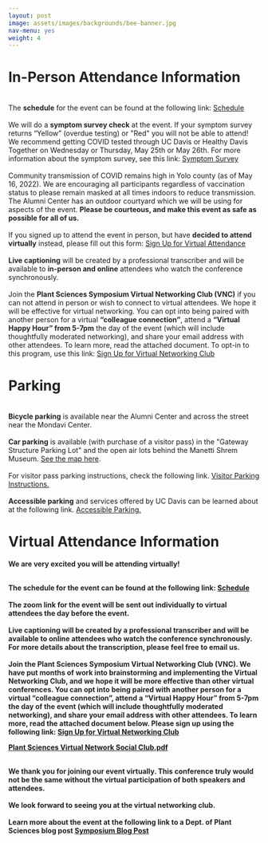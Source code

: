 ```yaml
---
layout: post
image: assets/images/backgrounds/bee-banner.jpg
nav-menu: yes
weight: 4
---
```


<h1 style="color:#202520">In-Person Attendance Information</h1>

<br>
The <strong style="color:#202520">schedule</strong> for the event can be found at the following link: <a href="http://plantsciencesymposium.ucdavis.edu/program.html">Schedule</a> 
<br>

<br>
We will do a <strong style="color:#202520">symptom survey check</strong> at the event. If your symptom survey returns “Yellow” (overdue testing) or "Red" you will not be able to attend! We recommend getting COVID tested through UC Davis or Healthy Davis Together on Wednesday or Thursday, May 25th or May 26th. For more information about the symptom survey, see this link: <a href="https://campusready.ucdavis.edu/symptom-survey">Symptom Survey</a> 
<br>

<br>
Community transmission of COVID remains high in Yolo county (as of May 16, 2022). We are encouraging all participants regardless of vaccination status to please remain masked at all times indoors to reduce transmission. The Alumni Center has an outdoor courtyard which we will be using for aspects of the event.  <strong style="color:#202520">Please be courteous, and make this event as safe as possible for all of us.</strong>
<br>

<br>
If you signed up to attend the event in person, but have <strong style="color:#202520">decided to attend virtually</strong> instead, please fill out this form: <a href="https://forms.gle/qy8DGX2juNFB4N7S6">Sign Up for Virtual Attendance</a>
<br>

<br>
<strong style="color:#202520">Live captioning</strong> will be created by a professional transcriber and will be available to <strong style="color:#202520">in-person and online</strong> attendees who watch the conference synchronously. 
<br>


<br>
Join the <strong style="color:#202520">Plant Sciences Symposium Virtual Networking Club (VNC)</strong> if you can not attend in person or wish to connect to virtual attendees. We hope it will be effective for virtual networking. You can opt into being paired with another person for a virtual <strong style="color:#202520">“colleague connection”</strong>, attend a <strong style="color:#202520">“Virtual Happy Hour” from 5-7pm</strong> the day of the event (which will include thoughtfully moderated networking), and share your email address with other attendees. To learn more, read the attached document. To opt-in to this program, use this link: <a href="https://forms.gle/asw3YnShjw3yh6T38">Sign Up for Virtual Networking Club</a>
<br>

<h1 style="color:#202520">Parking</h1>

<br>
<strong style="color:#202520">Bicycle parking</strong> is available near the Alumni Center and across the street near the Mondavi Center. 
<br>

<br> 
<strong style="color:#202520">Car parking</strong> is available (with purchase of a visitor pass) in the "Gateway Structure Parking Lot" and the open air lots behind the Manetti Shrem Museum. <a href="https://goo.gl/maps/1iPmhnrLAqTvpaH56">See the map here</a>. 
<br>

<br>
For visitor pass parking instructions, check the following link. <a href = "https://taps.ucdavis.edu/visitor"> Visitor Parking Instructions.</a>
<br>

<br> 
<strong style="color:#202520">Accessible parking</strong> and services offered by UC Davis can be learned about at the following link. <a href="https://taps.ucdavis.edu/parking/guide/disabled">Accessible Parking.</a>  
<br>


<h1 style="color:#202520">Virtual Attendance Information</h1>

<b style="color:#202520">We are very excited you will be attending virtually!<br>

<br>
The <strong style="color:#202520">schedule</strong> for the event can be found at the following link: <a href="http://plantsciencesymposium.ucdavis.edu/program.html">Schedule</a> 
<br>

<br>
The <strong style="color:#202520">zoom link</strong> for the event will be sent out individually to virtual attendees the day before the event. 
<br>

<br>
<strong style="color:#202520">Live captioning</strong> will be created by a <strong style="color:#202520">professional transcriber</strong> and will be available to online attendees who watch the conference synchronously. For more details about the transcription, please feel free to email us. 
<br>

<br>
Join the <strong style="color:#202520">Plant Sciences Symposium Virtual Networking Club (VNC)</strong>. We have put months of work into brainstorming and implementing the Virtual Networking Club, and we hope it will be more effective than other virtual conferences. You can opt into being paired with another person for a <strong style="color:#202520">virtual “colleague connection”</strong>, attend a <strong style="color:#202520">“Virtual Happy Hour” from 5-7pm the day of the event</strong> (which will include thoughtfully moderated networking), and share your email address with other attendees. To <strong style="color:#202520">learn more</strong>, read the attached document below. Please sign up using the following link: <a href="https://forms.gle/asw3YnShjw3yh6T38">Sign Up for Virtual Networking Club</a>
<br>

[Plant Sciences Virtual Network Social Club.pdf](https://github.com/pbgso/pbgso.github.io/files/8735872/Plant.Sciences.Virtual.Network.Social.Club.pdf)

  
<br>
<strong style="color:#202520">We thank you for joining our event virtually</strong>. This conference truly would not be the same without the virtual participation of both speakers and attendees. 
<br>

<br>
We look forward to seeing you at the virtual networking club.
<br>
  
<br>
<strong style="color:#202520">Learn more</strong> about the event at the following link to a Dept. of Plant Sciences blog post <a href="https://www.plantsciences.ucdavis.edu/news/uc-davis-plant-sciences-symposium-set-may-27">Symposium Blog Post</a>
<br>



